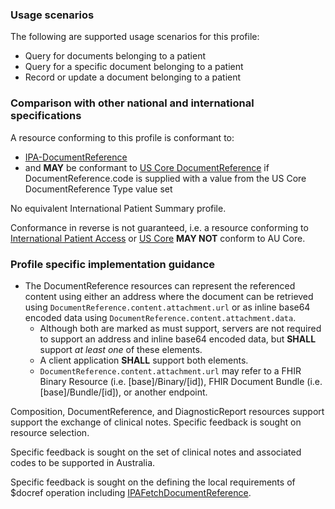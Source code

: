 ### Usage scenarios

The following are supported usage scenarios for this profile:

- Query for documents belonging to a patient
- Query for a specific document belonging to a patient
- Record or update a document belonging to a patient


### Comparison with other national and international specifications

A resource conforming to this profile is conformant to:
- [IPA-DocumentReference](http://hl7.org/fhir/uv/ipa/StructureDefinition/ipa-documentreference)
- and **MAY** be conformant to [US Core DocumentReference](http://hl7.org/fhir/us/core/StructureDefinition/us-core-documentreference) if DocumentReference.code is supplied with a value from the US Core DocumentReference Type value set

No equivalent International Patient Summary profile.

Conformance in reverse is not guaranteed, i.e. a resource conforming to [International Patient Access](https://build.fhir.org/ig/HL7/fhir-ipa) or [US Core](http://hl7.org/fhir/us/core) **MAY NOT** conform to AU Core.


### Profile specific implementation guidance
- The DocumentReference resources can represent the referenced content using either an address where the document can be retrieved using `DocumentReference.content.attachment.url` or as inline base64 encoded data using `DocumentReference.content.attachment.data`.
    -  Although both are marked as must support, servers are not required to support an address and inline base64 encoded data, but **SHALL** support *at least one* of these elements.
    -  A client application **SHALL** support both elements.
    -  `DocumentReference.content.attachment.url` may refer to a FHIR Binary Resource (i.e. [base]/Binary/[id]), FHIR Document Bundle (i.e. [base]/Bundle/[id]), or another endpoint.

<p class="request-for-feedback">Composition, DocumentReference, and DiagnosticReport resources support support the exchange of clinical notes. Specific feedback is sought on resource selection.</p>

<p class="request-for-feedback">Specific feedback is sought on the set of clinical notes and associated codes to be supported in Australia.</p>

<p class="request-for-feedback">Specific feedback is sought on the defining the local requirements of $docref operation including <a href="http://hl7.org/fhir/uv/ipa/2022Jan/OperationDefinition-docref.html">IPAFetchDocumentReference</a>.</p>


